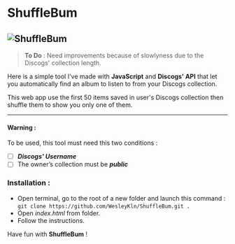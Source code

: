 # ShuffleBum
![ShuffleBum](https://user-images.githubusercontent.com/42122563/97418156-c4f8bb00-1908-11eb-938e-eb3ccb49a177.png)
---
>**To Do** : Need improvements because of slowlyness due to the Discogs' collection length.

Here is a simple tool I've made with **JavaScript** and **Discogs' API** that let you automatically find an album to listen to from your Discogs collection. 

This web app use the first 50 items saved in user's Discogs collection then shuffle them to show you only one of them.

---
####  Warning :

To be used, this tool must need this two conditions :

 - [ ] ***Discogs' Username***
 - [ ] The owner’s collection must be ***public*** 

### Installation :
- Open terminal, go to the root of a new folder and launch this command :  `git clone https://github.com/WesleyKln/ShuffleBum.git .`
- Open *index.html* from folder.
- Follow the instructions.

Have fun with **ShuffleBum** !